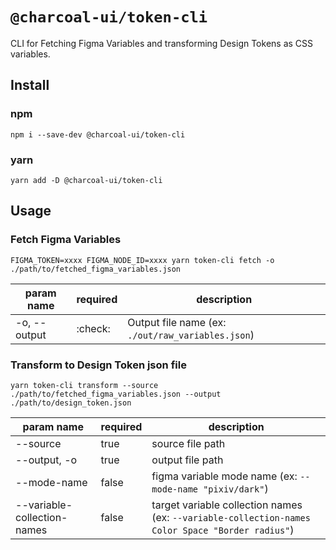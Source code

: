 # `@charcoal-ui/token-cli`

CLI for Fetching Figma Variables and transforming Design Tokens as CSS variables.

## Install

### npm

```
npm i --save-dev @charcoal-ui/token-cli
```

### yarn

```
yarn add -D @charcoal-ui/token-cli
```

## Usage

### Fetch Figma Variables

```
FIGMA_TOKEN=xxxx FIGMA_NODE_ID=xxxx yarn token-cli fetch -o ./path/to/fetched_figma_variables.json
```

| param name   | required | description                                       |
| ------------ | -------- | ------------------------------------------------- |
| -o, --output | :check:  | Output file name (ex: `./out/raw_variables.json`) |

### Transform to Design Token json file

```
yarn token-cli transform --source ./path/to/fetched_figma_variables.json --output ./path/to/design_token.json
```

| param name                  | required | description                                                                                      |
| --------------------------- | -------- | ------------------------------------------------------------------------------------------------ |
| --source                    | true     | source file path                                                                                 |
| --output, -o                | true     | output file path                                                                                 |
| --mode-name                 | false    | figma variable mode name (ex: `--mode-name "pixiv/dark"`)                                        |
| --variable-collection-names | false    | target variable collection names (ex: `--variable-collection-names Color Space "Border radius"`) |
